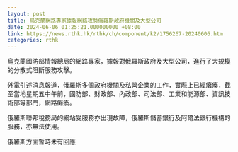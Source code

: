 ```yaml
---
layout: post
title: 烏克蘭網路專家據報網絡攻勢俄羅斯政府機關及大型公司
date: 2024-06-06 01:25:21.000000000 +08:00
link: https://news.rthk.hk/rthk/ch/component/k2/1756267-20240606.htm
categories: rthk
---
```


烏克蘭國防部情報總局的網路專家，據報對俄羅斯政府及大型公司，進行了大規模的分散式阻斷服務攻擊。

外電引述消息報道，俄羅斯多個政府機關及私營企業的工作，實際上已經癱瘓，截至當地星期五中午前，國防部、財政部、內政部、司法部、工業和能源部、資訊技術部等部門，網路癱瘓。

俄羅斯聯邦稅務局的網站受服務亦出現故障，俄羅斯儲蓄銀行及阿爾法銀行機構的服務，亦無法使用。

俄羅斯方面暫時未有回應
